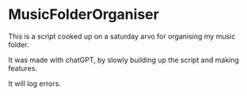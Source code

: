 # MusicFolderOrganiser
This is a script cooked up on a saturday arvo for organising my music folder.

It was made with chatGPT, by slowly building up the script and making features.

It will log errors.

